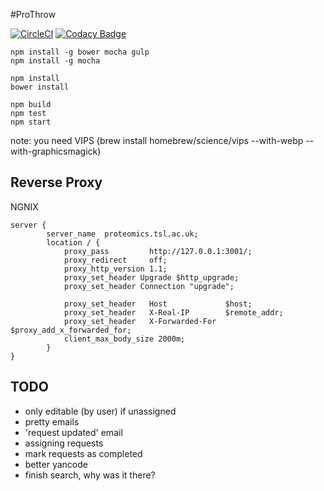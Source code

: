 #ProThrow

[![CircleCI](https://circleci.com/gh/TeamMacLean/proThrow.svg?style=svg)](https://circleci.com/gh/TeamMacLean/proThrow)
[![Codacy Badge](https://api.codacy.com/project/badge/Grade/66df9dd8d9cd44f397641c9d26d2bd60)](https://www.codacy.com/app/wookoouk/proThrow?utm_source=github.com&amp;utm_medium=referral&amp;utm_content=TeamMacLean/proThrow&amp;utm_campaign=Badge_Grade)

```
npm install -g bower mocha gulp
npm install -g mocha
```


```
npm install
bower install

npm build
npm test
npm start
```

note: you need VIPS (brew install homebrew/science/vips --with-webp --with-graphicsmagick)

## Reverse Proxy
NGNIX
```
server {
        server_name  proteomics.tsl.ac.uk;
        location / {
            proxy_pass         http://127.0.0.1:3001/;
            proxy_redirect     off;
            proxy_http_version 1.1;
            proxy_set_header Upgrade $http_upgrade;
            proxy_set_header Connection "upgrade";

            proxy_set_header   Host             $host;
            proxy_set_header   X-Real-IP        $remote_addr;
            proxy_set_header   X-Forwarded-For  $proxy_add_x_forwarded_for;
            client_max_body_size 2000m;
        }
}
```


## TODO
* only editable (by user) if unassigned
* pretty emails
* 'request updated' email
* assigning requests
* mark requests as completed
* better yancode
* finish search, why was it there?